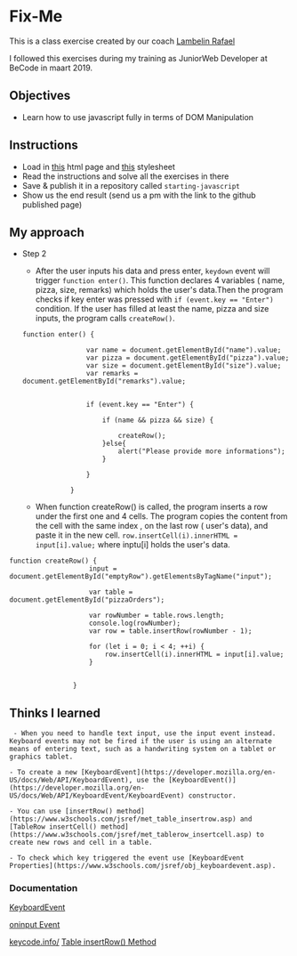 # Fix-Me

This is a class exercise created by our coach [Lambelin Rafael](https://github.com/rafaello104)

I followed this exercises during my training as JuniorWeb Developer at BeCode in maart 2019.
## Objectives

- Learn how to use javascript fully in terms of DOM Manipulation


## Instructions

- Load in [this](https://github.com/becodeorg/GNT-Yu-1.10/blob/master/2.The-Hills/1.Javascript-Intro/1.DOM-Manipulation/files/index.html) html page and [this](https://github.com/becodeorg/GNT-Yu-1.10/blob/master/2.The-Hills/1.Javascript-Intro/1.DOM-Manipulation/files/stylesheet.css) stylesheet
- Read the instructions and solve all the exercises in there
- Save & publish it in a repository called `starting-javascript`
- Show us the end result (send us a pm with the link to the github published page)

## My approach

- Step 2
    + After the user inputs his data and press enter,  `keydown`  event will trigger `function enter()`.
    This function declares 4 variables ( name, pizza, size, remarks) which holds the user's data.Then the program checks if key enter was pressed with `if (event.key == "Enter") ` condition. If the user has filled at least the name, pizza and size inputs,  the program calls `createRow()`. 

    ```
    function enter() {

                    var name = document.getElementById("name").value;
                    var pizza = document.getElementById("pizza").value;
                    var size = document.getElementById("size").value;
                    var remarks = document.getElementById("remarks").value;


                    if (event.key == "Enter") {

                        if (name && pizza && size) {

                            createRow();
                        }else{
                            alert("Please provide more informations");
                        }

                    }

                }
    ```
    + When function createRow() is called, the program inserts a row under the first one and 4 cells. The program copies the content from the cell with the same index , on the last row ( user's data), and paste it in the new cell.  `row.insertCell(i).innerHTML = input[i].value;` where inptu[i] holds the user's data.
```
function createRow() {
                    input = document.getElementById("emptyRow").getElementsByTagName("input");

                    var table = document.getElementById("pizzaOrders");

                    var rowNumber = table.rows.length;
                    console.log(rowNumber);
                    var row = table.insertRow(rowNumber - 1);

                    for (let i = 0; i < 4; ++i) {
                        row.insertCell(i).innerHTML = input[i].value;
                    }


                }
```
## Thinks I learned

     - When you need to handle text input, use the input event instead. Keyboard events may not be fired if the user is using an alternate means of entering text, such as a handwriting system on a tablet or graphics tablet.

    - To create a new [KeyboardEvent](https://developer.mozilla.org/en-US/docs/Web/API/KeyboardEvent), use the [KeyboardEvent()](https://developer.mozilla.org/en-US/docs/Web/API/KeyboardEvent/KeyboardEvent) constructor.

    - You can use [insertRow() method](https://www.w3schools.com/jsref/met_table_insertrow.asp) and [TableRow insertCell() method](https://www.w3schools.com/jsref/met_tablerow_insertcell.asp) to create new rows and cell in a table.

    - To check which key triggered the event use [KeyboardEvent Properties](https://www.w3schools.com/jsref/obj_keyboardevent.asp).

 ### Documentation

 [KeyboardEvent](https://developer.mozilla.org/en-US/docs/Web/API/KeyboardEvent)

 [oninput Event](https://www.w3schools.com/jsref/event_oninput.asp)

 [keycode.info/](https://keycode.info/)
 [Table insertRow() Method](https://www.w3schools.com/jsref/met_table_insertrow.asp)
